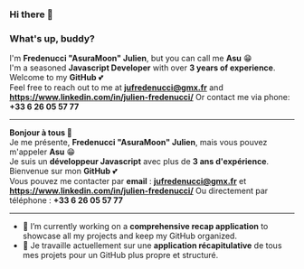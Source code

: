 ### Hi there 👋  
### What's up, buddy?  
I'm **Fredenucci "AsuraMoon" Julien**, but you can call me **Asu** 😁  
I'm a seasoned **Javascript Developer** with over **3 years of experience**.  
Welcome to my **GitHub** 💕  
Feel free to reach out to me at **jufredenucci@gmx.fr**  and **https://www.linkedin.com/in/julien-fredenucci/**
Or contact me via phone: **+33 6 26 05 57 77**  

---

**Bonjour à tous 👋**  
Je me présente, **Fredenucci "AsuraMoon" Julien**, mais vous pouvez m'appeler **Asu** 😁  
Je suis un **développeur Javascript** avec plus de **3 ans d'expérience**.  
Bienvenue sur mon **GitHub** 💕  
Vous pouvez me contacter par **email** : **jufredenucci@gmx.fr**  et **https://www.linkedin.com/in/julien-fredenucci/**
Ou directement par téléphone : **+33 6 26 05 57 77**  

---

- 🔭 I’m currently working on a **comprehensive recap application** to showcase all my projects and keep my GitHub organized.
- 🔭 Je travaille actuellement sur une **application récapitulative** de tous mes projets pour un GitHub plus propre et structuré.


<!--
**AsuraMoon/AsuraMoon** is a ✨ _special_ ✨ repository because its `README.md` (this file) appears on your GitHub profile.

Here are some ideas to get you started:

- 🔭 I’m currently working on ...
- 🌱 I’m currently learning ...
- 👯 I’m looking to collaborate on ...
- 🤔 I’m looking for help with ...
- 💬 Ask me about ...
- 📫 How to reach me: ...
- 😄 Pronouns: ...
- ⚡ Fun fact: ...
-->
